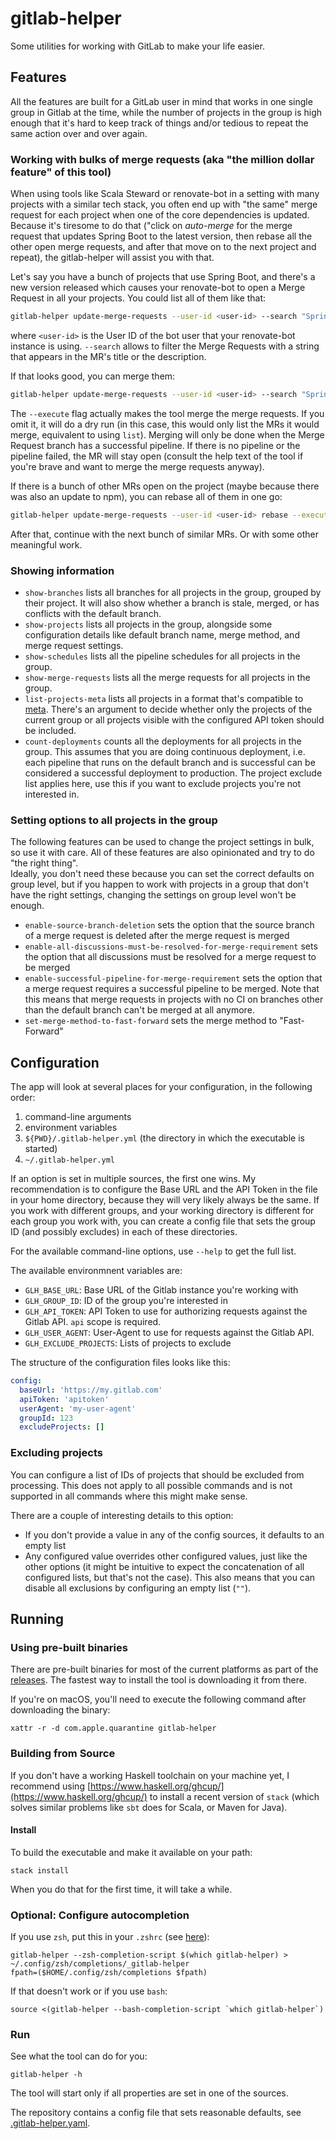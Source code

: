 # gitlab-helper

Some utilities for working with GitLab to make your life easier.

## Features

All the features are built for a GitLab user in mind that works in one single group in Gitlab at the time, while the number of projects in the group is high enough that it's hard to keep track of things and/or tedious to repeat the same action over and over again.

### Working with bulks of merge requests (aka "the million dollar feature" of this tool)

When using tools like Scala Steward or renovate-bot in a setting with many projects with a similar tech stack, you often end up with "the same" merge request for each project when one of the core dependencies is updated.  
Because it's tiresome to do that ("click on _auto-merge_ for the merge request that updates Spring Boot to the latest version, then rebase all the other open merge requests, and after that move on to the next project and repeat), the gitlab-helper will assist you with that.

Let's say you have a bunch of projects that use Spring Boot, and there's a new version released which causes your renovate-bot to open a Merge Request in all your projects.
You could list all of them like that:

```sh
gitlab-helper update-merge-requests --user-id <user-id> --search "Spring Boot" list
```

where `<user-id>` is the User ID of the bot user that your renovate-bot instance is using.
`--search` allows to filter the Merge Requests with a string that appears in the MR's title or the description.

If that looks good, you can merge them:

```sh
gitlab-helper update-merge-requests --user-id <user-id> --search "Spring Boot" merge --execute
```

The `--execute` flag actually makes the tool merge the merge requests. If you omit it, it will do a dry run (in this case, this would only list the MRs it would merge, equivalent to using `list`).
Merging will only be done when the Merge Request branch has a successful pipeline.
If there is no pipeline or the pipeline failed, the MR will stay open (consult the help text of the tool if you're brave and want to merge the merge requests anyway).

If there is a bunch of other MRs open on the project (maybe because there was also an update to npm), you can rebase all of them in one go:

```sh
gitlab-helper update-merge-requests --user-id <user-id> rebase --execute
```

After that, continue with the next bunch of similar MRs.
Or with some other meaningful work.

### Showing information

* `show-branches` lists all branches for all projects in the group, grouped by their project. It will also show whether a branch is stale, merged, or has conflicts with the default branch.
* `show-projects` lists all projects in the group, alongside some configuration details like default branch name, merge method, and merge request settings.
* `show-schedules` lists all the pipeline schedules for all projects in the group.
* `show-merge-requests` lists all the merge requests for all projects in the group.
* `list-projects-meta` lists all projects in a format that's compatible to [meta](https://github.com/mateodelnorte/meta). There's an argument to decide whether only the projects of the current group or all projects visible with the configured API token should be included.
* `count-deployments` counts all the deployments for all projects in the group. This assumes that you are doing continuous deployment, i.e. each pipeline that runs on the default branch and is successful can be considered a successful deployment to production. The project exclude list applies here, use this if you want to exclude projects you're not interested in.

### Setting options to all projects in the group

The following features can be used to change the project settings in bulk, so use it with care.
All of these features are also opinionated and try to do "the right thing".  
Ideally, you don't need these because you can set the correct defaults on group level, but if you happen to work with projects in a group that don't have the right settings, changing the settings on group level won't be enough.

* `enable-source-branch-deletion` sets the option that the source branch of a merge request is deleted after the merge request is merged
* `enable-all-discussions-must-be-resolved-for-merge-requirement` sets the option that all discussions must be resolved for a merge request to be merged
* `enable-successful-pipeline-for-merge-requirement` sets the option that a merge request requires a successful pipeline to be merged. Note that this means that merge requests in projects with no CI on branches other than the default branch can't be merged at all anymore.
* `set-merge-method-to-fast-forward` sets the merge method to "Fast-Forward"

## Configuration

The app will look at several places for your configuration, in the following order:

1. command-line arguments
1. environment variables
1. `${PWD}/.gitlab-helper.yml` (the directory in which the executable is started)
1. `~/.gitlab-helper.yml`

If an option is set in multiple sources, the first one wins.
My recommendation is to configure the Base URL and the API Token in the file in your home directory, because they will very likely always be the same.
If you work with different groups, and your working directory is different for each group you work with, you can create a config file that sets the group ID (and possibly excludes) in each of these directories.

For the available command-line options, use `--help` to get the full list.

The available environmnent variables are:

* `GLH_BASE_URL`: Base URL of the Gitlab instance you're working with
* `GLH_GROUP_ID`: ID of the group you're interested in
* `GLH_API_TOKEN`: API Token to use for authorizing requests against the Gitlab API. `api` scope is required.
* `GLH_USER_AGENT`: User-Agent to use for requests against the Gitlab API.
* `GLH_EXCLUDE_PROJECTS`: Lists of projects to exclude

The structure of the configuration files looks like this:

```yaml
config:
  baseUrl: 'https://my.gitlab.com'
  apiToken: 'apitoken'
  userAgent: 'my-user-agent'
  groupId: 123
  excludeProjects: []
```

### Excluding projects

You can configure a list of IDs of projects that should be excluded from processing.
This does not apply to all possible commands and is not supported in all commands where this might make sense.

There are a couple of interesting details to this option:

* If you don't provide a value in any of the config sources, it defaults to an empty list
* Any configured value overrides other configured values, just like the other options (it might be intuitive to expect the concatenation of all configured lists, but that's not the case). This also means that you can disable all exclusions by configuring an empty list (`""`).

## Running

### Using pre-built binaries

There are pre-built binaries for most of the current platforms as part of the [releases](https://github.com/L7R7/gitlab-helper/releases/latest).
The fastest way to install the tool is downloading it from there.

If you're on macOS, you'll need to execute the following command after downloading the binary:

```shell script
xattr -r -d com.apple.quarantine gitlab-helper
```

### Building from Source

If you don't have a working Haskell toolchain on your machine yet, I recommend using [https://www.haskell.org/ghcup/](https://www.haskell.org/ghcup/) to install a recent version of `stack` (which solves similar problems like `sbt` does for Scala, or Maven for Java).

#### Install

To build the executable and make it available on your path:

```shell script
stack install
```

When you do that for the first time, it will take a while.

### Optional: Configure autocompletion

If you use `zsh`, put this in your `.zshrc` (see [here](https://stackoverflow.com/a/61861568/5247502)):

```shell script
gitlab-helper --zsh-completion-script $(which gitlab-helper) > ~/.config/zsh/completions/_gitlab-helper
fpath=($HOME/.config/zsh/completions $fpath)
```

If that doesn't work or if you use `bash`:

```shell script
source <(gitlab-helper --bash-completion-script `which gitlab-helper`)
```

### Run

See what the tool can do for you:

```shell script
gitlab-helper -h
```

The tool will start only if all properties are set in one of the sources.

The repository contains a config file that sets reasonable defaults, see [.gitlab-helper.yaml](.gitlab-helper.yml).
